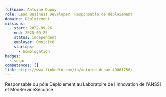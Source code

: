 ```yaml
---
fullname: Antoine Dupuy
role: Lead Business Developer, Responsable de déploiement
domaine: Déploiement
missions:
  - start: 2022-09-26
    end: 2025-09-25
    status: independent
    employer: Omnicité
    startups:
      - homologation
badges:
  - segur
competences: []
link: https://www.linkedin.com/in/antoine-dupuy-49061758/
---
```

Responsable du pôle Déploiement au Laboratoire de l'Innovation de l'ANSSI et MonServiceSécurisé